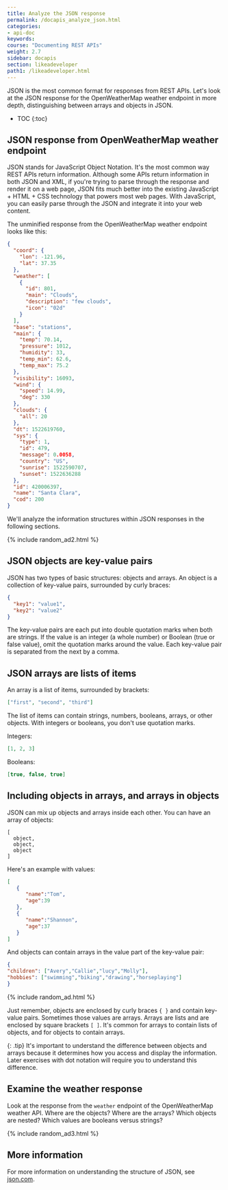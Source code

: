 ```yaml
---
title: Analyze the JSON response
permalink: /docapis_analyze_json.html
categories:
- api-doc
keywords:
course: "Documenting REST APIs"
weight: 2.7
sidebar: docapis
section: likeadeveloper
path1: /likeadeveloper.html
---
```


JSON is the most common format for responses from REST APIs. Let's look at the JSON response for the OpenWeatherMap weather endpoint in more depth, distinguishing between arrays and objects in JSON.

* TOC
{:toc}

## JSON response from OpenWeatherMap weather endpoint

JSON stands for JavaScript Object Notation. It's the most common way REST APIs return information. Although some APIs return information in both JSON and XML, if you're trying to parse through the response and render it on a web page, JSON fits much better into the existing JavaScript + HTML + CSS technology that powers most web pages. With JavaScript, you can easily parse through the JSON and integrate it into your web content.

The unminified response from the OpenWeatherMap weather endpoint looks like this:

```json
{
  "coord": {
    "lon": -121.96,
    "lat": 37.35
  },
  "weather": [
    {
      "id": 801,
      "main": "Clouds",
      "description": "few clouds",
      "icon": "02d"
    }
  ],
  "base": "stations",
  "main": {
    "temp": 70.14,
    "pressure": 1012,
    "humidity": 33,
    "temp_min": 62.6,
    "temp_max": 75.2
  },
  "visibility": 16093,
  "wind": {
    "speed": 14.99,
    "deg": 330
  },
  "clouds": {
    "all": 20
  },
  "dt": 1522619760,
  "sys": {
    "type": 1,
    "id": 479,
    "message": 0.0058,
    "country": "US",
    "sunrise": 1522590707,
    "sunset": 1522636288
  },
  "id": 420006397,
  "name": "Santa Clara",
  "cod": 200
}
```

We'll analyze the information structures within JSON responses in the following sections.

{% include random_ad2.html %}

## JSON objects are key-value pairs

JSON has two types of basic structures: objects and arrays. An object is a collection of key-value pairs, surrounded by curly braces:

```json
{
  "key1": "value1",
  "key2": "value2"
}
```

The key-value pairs are each put into double quotation marks when both are strings. If the value is an integer (a whole number) or Boolean (true or false value), omit the quotation marks around the value. Each key-value pair is separated from the next by a comma.

## JSON arrays are lists of items

An array is a list of items, surrounded by brackets:

```json
["first", "second", "third"]
```

The list of items can contain strings, numbers, booleans, arrays, or other objects. With integers or booleans, you don't use quotation marks.

Integers:

```json
[1, 2, 3]
```

Booleans:

```json
[true, false, true]
```

## Including objects in arrays, and arrays in objects

JSON can mix up objects and arrays inside each other. You can have an array of objects:

```
[
  object,
  object,
  object
]
```

Here's an example with values:

```json
[  
   {  
      "name":"Tom",
      "age":39
   },
   {  
      "name":"Shannon",
      "age":37
   }
]
```

And objects can contain arrays in the value part of the key-value pair:

```json
{
"children": ["Avery","Callie","lucy","Molly"],
"hobbies": ["swimming","biking","drawing","horseplaying"]
}
```

{% include random_ad.html %}

Just remember, objects are enclosed by curly braces `{ }` and contain key-value pairs. Sometimes those values are arrays. Arrays are lists and are enclosed by square brackets `[ ]`. It's common for arrays to contain lists of objects, and for objects to contain arrays.

{: .tip}
It's important to understand the difference between objects and arrays because it determines how you access and display the information. Later exercises with dot notation will require you to understand this difference.

## <i class="fa fa-user-circle"></i> Examine the weather response

Look at the response from the `weather` endpoint of the OpenWeatherMap weather API. Where are the objects? Where are the arrays? Which objects are nested? Which values are booleans versus strings?

{% include random_ad3.html %}

## More information

For more information on understanding the structure of JSON, see [json.com](https://www.json.com/).
